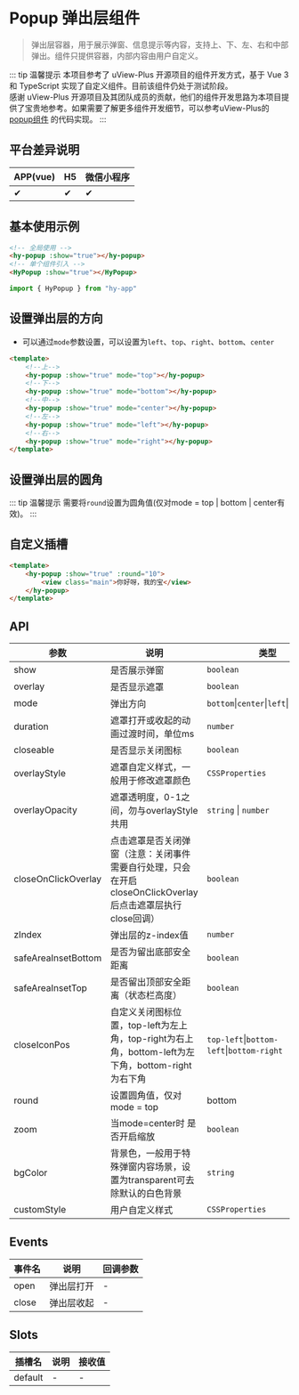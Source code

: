 # Popup 弹出层组件
> 弹出层容器，用于展示弹窗、信息提示等内容，支持上、下、左、右和中部弹出。组件只提供容器，内部内容由用户自定义。

::: tip 温馨提示
本项目参考了 uView-Plus 开源项目的组件开发方式，基于 Vue 3 和 TypeScript 实现了自定义组件。目前该组件仍处于测试阶段。<br>
感谢 uView-Plus 开源项目及其团队成员的贡献，他们的组件开发思路为本项目提供了宝贵地参考。如果需要了解更多组件开发细节，可以参考uView-Plus的 [popup组件](https://uiadmin.net/uview-plus/components/popup.html) 的代码实现。
:::

## 平台差异说明

| APP(vue) | H5 | 微信小程序 |
|-----|----|-------|
| ✔   | ✔  | ✔     |

## 基本使用示例

```html
<!-- 全局使用 -->
<hy-popup :show="true"></hy-popup>
<!-- 单个组件引入 -->
<HyPopup :show="true"></HyPopup>
```
```ts
import { HyPopup } from "hy-app"
```

## 设置弹出层的方向
- 可以通过`mode`参数设置，可以设置为`left`、`top`、`right`、`bottom`、`center`
```html
<template>
    <!--上-->
    <hy-popup :show="true" mode="top"></hy-popup>
    <!--下-->
    <hy-popup :show="true" mode="bottom"></hy-popup>
    <!--中-->
    <hy-popup :show="true" mode="center"></hy-popup>
    <!--左-->
    <hy-popup :show="true" mode="left"></hy-popup>
    <!--右-->
    <hy-popup :show="true" mode="right"></hy-popup>
</template>
```

## 设置弹出层的圆角
::: tip 温馨提示
需要将`round`设置为圆角值(仅对mode = top | bottom | center有效)。
:::

## 自定义插槽

```html
<template>
    <hy-popup :show="true" :round="10">
        <view class="main">你好呀，我的宝</view>
    </hy-popup>
</template>
```

## API

| 参数                  | 说明                                                                    | 类型                                         | 默认值       |
|---------------------|-----------------------------------------------------------------------|--------------------------------------------|-----------|
| show                | 是否展示弹窗                                                                | `boolean`                                  | false     |
| overlay             | 是否显示遮罩                                                                | `boolean`                                  | true      |
| mode                | 弹出方向                                                                  | `bottom`\|`center`\|`left`\|`right`\|`top` | bottom    |
| duration            | 遮罩打开或收起的动画过渡时间，单位ms                                                   | `number`                                   | 300       |
| closeable           | 是否显示关闭图标                                                              | `boolean`                                  | false     |
| overlayStyle        | 遮罩自定义样式，一般用于修改遮罩颜色                                                    | `CSSProperties`                            | -         |
| overlayOpacity      | 遮罩透明度，0-1之间，勿与overlayStyle共用                                          | `string` \| `number`                       | 0.5       |
| closeOnClickOverlay | 点击遮罩是否关闭弹窗（注意：关闭事件需要自行处理，只会在开启closeOnClickOverlay后点击遮罩层执行close回调）     | `boolean`                                  | true      |
| zIndex              | 弹出层的z-index值                                                          | `number`                                   | 10075     |
| safeAreaInsetBottom | 是否为留出底部安全距离                                                           | `boolean`                                  | true      |
| safeAreaInsetTop    | 是否留出顶部安全距离（状态栏高度）                                                     | `boolean`                                  | false     |
| closeIconPos        | 自定义关闭图标位置，top-left为左上角，top-right为右上角，bottom-left为左下角，bottom-right为右下角 | `top-left`\|`bottom-left`\|`bottom-right`  | top-right |
| round               | 设置圆角值，仅对mode = top                                                    | bottom                                     | cener有效   | `string`                                   | 0         |
| zoom                | 当mode=center时 是否开启缩放                                                  | `boolean`                                  | true      |
| bgColor             | 背景色，一般用于特殊弹窗内容场景，设置为transparent可去除默认的白色背景                             | `string`                                   | -         |
| customStyle         | 用户自定义样式	                                                              | `CSSProperties`                            | -         |

## Events

| 事件名   | 说明    | 回调参数 |
|-------|-------|------|
| open  | 弹出层打开 | -    |
| close | 弹出层收起 | -    |

## Slots

| 插槽名     | 说明 | 接收值 |
|---------|----|-----|
| default | -  | -   |

<demo-model url="pages/components/popup/popup"></demo-model>